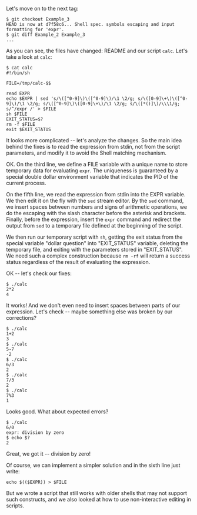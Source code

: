  Let's move on to the next tag:
```
$ git checkout Example_3
HEAD is now at d7f58c6... Shell spec. symbols escaping and input formatting for 'expr'.
$ git diff Example_2 Example_3
...
```
As you can see, the files have changed: README and our script `calc`. Let's take a look at `calc`:
```
$ cat calc 
#!/bin/sh

FILE=/tmp/calc-$$

read EXPR
echo $EXPR | sed 's/\([^0-9]\)\([^0-9]\)/\1 \2/g; s/\([0-9]\+\)\([^0-9]\)/\1 \2/g; s/\([^0-9]\)\([0-9]\+\)/\1 \2/g; s/\([*()]\)/\\\1/g; s/^/expr /' > $FILE
sh $FILE
EXIT_STATUS=$?
rm -f $FILE
exit $EXIT_STATUS
```
It looks more complicated -- let's analyze the changes. So the main idea behind the fixes is to read the expression from stdin, not from the script parameters, and modify it to avoid the Shell matching mechanism.

OK. On the third line, we define a FILE variable with a unique name to store temporary data for evaluating `expr`. The uniqueness is guaranteed by a special double dollar environment variable that indicates the PID of the current process.

On the fifth line, we read the expression from stdin into the EXPR variable. We then edit it on the fly with the `sed` stream editor. By the `sed` command, we insert spaces between numbers and signs of arithmetic operations, we do the escaping with the slash character before the asterisk and brackets. Finally, before the expression, insert the `expr` command and redirect the output from `sed` to a temporary file defined at the beginning of the script.

We then run our temporary script with `sh`, getting the exit status from the special variable "dollar question" into "EXIT_STATUS" variable, deleting the temporary file, and exiting with the parameters stored in "EXIT_STATUS". We need such a complex construction because `rm -rf` will return a success status regardless of the result of evaluating the expression.

OK -- let's check our fixes:
```
$ ./calc      
2*2
4
```
It works! And we don't even need to insert spaces between parts of our expression. Let's check -- maybe something else was broken by our corrections?
```
$ ./calc
1+2
3
$ ./calc
5-7
-2
$ ./calc
6/3
2
$ ./calc
7/3
2
$ ./calc
7%3
1
```
Looks good. What about expected errors?
```
$ ./calc
6/0
expr: division by zero
$ echo $?
2
```
Great, we got it -- division by zero!

Of course, we can implement a simpler solution and in the sixth line just write:
```
echo $(($EXPR)) > $FILE

```
But we wrote a script that still works with older shells that may not support such constructs, and we also looked at how to use non-interactive editing in scripts.

